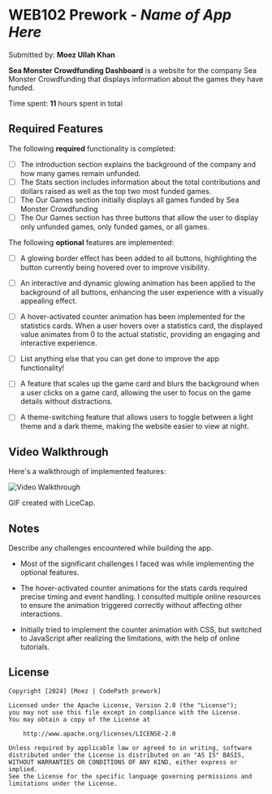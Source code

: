 # WEB102 Prework - *Name of App Here*

Submitted by: **Moez Ullah Khan**

**Sea Monster Crowdfunding Dashboard** is a website for the company Sea Monster Crowdfunding that displays information about the games they have funded.

Time spent: **11** hours spent in total

## Required Features

The following **required** functionality is completed:

* [ ] The introduction section explains the background of the company and how many games remain unfunded.
* [ ] The Stats section includes information about the total contributions and dollars raised as well as the top two most funded games.
* [ ] The Our Games section initially displays all games funded by Sea Monster Crowdfunding
* [ ] The Our Games section has three buttons that allow the user to display only unfunded games, only funded games, or all games.

The following **optional** features are implemented:

* [ ] A glowing border effect has been added to all buttons, highlighting the button currently being hovered over to improve visibility.

* [ ] An interactive and dynamic glowing animation has been applied to the background of all buttons, enhancing the user experience with a visually appealing effect.

* [ ] A hover-activated counter animation has been implemented for the statistics cards. When a user hovers over a statistics card, the displayed value animates from 0 to the actual statistic, providing an engaging and interactive experience.


* [ ] List anything else that you can get done to improve the app functionality!

* [ ] A feature that scales up the game card and blurs the background when a user clicks on a game card, allowing the user to focus on the game details without distractions.

* [ ] A theme-switching feature that allows users to toggle between a light theme and a dark theme, making the website easier to view at night.


## Video Walkthrough

Here's a walkthrough of implemented features:

<img src='https://i.imgur.com/dK9QQuz.gif' title='Video Walkthrough' width='' alt='Video Walkthrough' />


<!-- Replace this with whatever GIF tool you used! -->
GIF created with LiceCap.  
<!-- Recommended tools:
[Kap](https://getkap.co/) for macOS
[ScreenToGif](https://www.screentogif.com/) for Windows
[peek](https://github.com/phw/peek) for Linux. -->

## Notes

Describe any challenges encountered while building the app.

* Most of the significant challenges I faced was while implementing the optional features. 

* The hover-activated counter animations for the stats cards required precise timing and event handling. I consulted multiple online resources to ensure the animation triggered correctly without affecting other interactions.

* Initially tried to implement the counter animation with CSS, but switched to JavaScript after realizing the limitations, with the help of online tutorials.



## License

    Copyright [2024] [Moez | CodePath prework]

    Licensed under the Apache License, Version 2.0 (the "License");
    you may not use this file except in compliance with the License.
    You may obtain a copy of the License at

        http://www.apache.org/licenses/LICENSE-2.0

    Unless required by applicable law or agreed to in writing, software
    distributed under the License is distributed on an "AS IS" BASIS,
    WITHOUT WARRANTIES OR CONDITIONS OF ANY KIND, either express or implied.
    See the License for the specific language governing permissions and
    limitations under the License.
